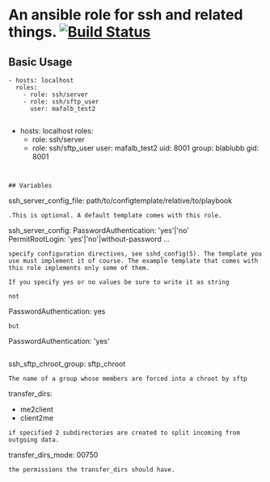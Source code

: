# An ansible role for ssh and related things.   [![Build Status](https://www.travis-ci.com/mafalb/ansible-ssh.svg?branch=master)](https://www.travis-ci.com/mafalb/ansible-ssh)

## Basic Usage

```
- hosts: localhost
  roles:
    - role: ssh/server
    - role: ssh/sftp_user
      user: mafalb_test2
```
```
```
- hosts: localhost
  roles:
    - role: ssh/server
    - role: ssh/sftp_user
      user: mafalb_test2
      uid: 8001
      group: blablubb
      gid: 8001
```


## Variables

```
ssh_server_config_file: path/to/configtemplate/relative/to/playbook
```
.This is optional. A default template comes with this role.

```
ssh_server_config:
    PasswordAuthentication: 'yes'|'no'   
    PermitRootLogin: 'yes'|'no'|without-password
    ...
```
specify configuration directives, see sshd_config(5). The template you use must implement it of course. The example template that comes with this role implements only some of them.

If you specify yes or no values be sure to write it as string

not
```
PasswordAuthentication: yes
```
but
```
PasswordAuthentication: 'yes'
```
```
ssh_sftp_chroot_group: sftp_chroot
```
The name of a group whose members are forced into a chroot by sftp

```
transfer_dirs:
  - me2client
  - client2me
```
if specified 2 subdirectories are created to split incoming from outgoing data.

```
transfer_dirs_mode: 00750
```
the permissions the transfer_dirs should have.

